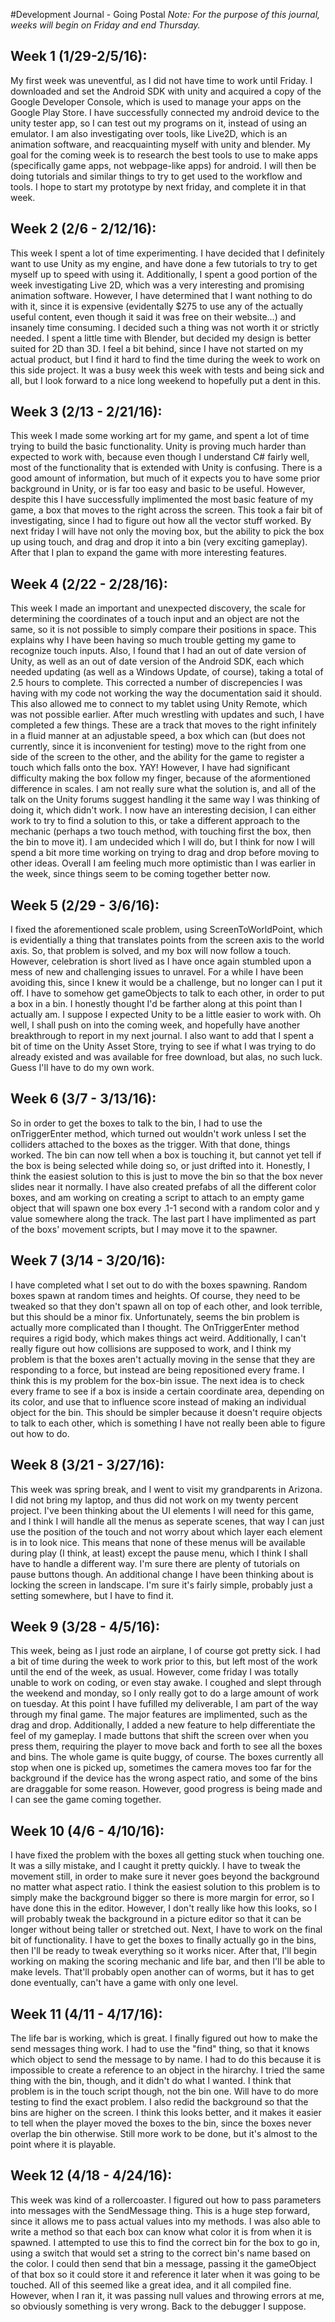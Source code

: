 #Development Journal - Going Postal
*Note:  For the purpose of this journal, weeks will begin on Friday and end Thursday.*

## Week 1 (1/29-2/5/16):
My first week was uneventful, as I did not have time to work until Friday.  I downloaded and set the Android SDK with unity and acquired a copy of the Google Developer Console, which is used to manage your apps on the Google Play Store.  I have successfully connected my android device to the unity tester app, so I can test out my programs on it, instead of using an emulator. I am also investigating over tools, like Live2D, which is an animation software, and reacquainting myself with unity and blender.  My goal for the coming week is to research the best tools to use to make apps (specifically game apps, not webpage-like apps) for android.  I will then be doing tutorials and similar things to try to get used to the workflow and tools. I hope to start my prototype by next friday, and complete it in that week. 

## Week 2 (2/6 - 2/12/16):
This week I spent a lot of time experimenting.  I have decided that I definitely want to use Unity as my engine, and have done a few tutorials to try to get myself up to speed with using it.  Additionally, I spent a good portion of the week investigating Live 2D, which was a very interesting and promising animation software.  However, I have determined that I want nothing to do with it, since it is expensive (evidentally $275 to use any of the actually useful content, even though it said it was free on their website...) and insanely time consuming.  I decided such a thing was not worth it or strictly needed.  I spent a little time with Blender, but decided my design is better suited for 2D than 3D.  I feel a bit behind, since I have not started on my actual product, but I find it hard to find the time during the week to work on this side project.  It was a busy week this week with tests and being sick and all, but I look forward to a nice long weekend to hopefully put a dent in this.

## Week 3 (2/13 - 2/21/16):
This week I made some working art for my game, and spent a lot of time trying to build the basic functionality.  Unity is proving much harder than expected to work with, because even though I understand C# fairly well, most of the functionality that is extended with Unity is confusing.  There is a good amount of information, but much of it expects you to have some prior background in Unity, or is far too easy and basic to be useful.  However, despite this I have successfully implimented the most basic feature of my game, a box that moves to the right across the screen.  This took a fair bit of investigating, since I had to figure out how all the vector stuff worked.  By next friday I will have not only the moving box, but the ability to pick the box up using touch, and drag and drop it into a bin (very exciting gameplay).  After that I plan to expand the game with more interesting features.

## Week 4 (2/22 - 2/28/16):
This week I made an important and unexpected discovery, the scale for determining the coordinates of a touch input and an object are not the same, so it is not possible to simply compare their positions in space.  This explains why I have been having so much trouble getting my game to recognize touch inputs.  Also, I found that I had an out of date version of Unity, as well as an out of date version of the Android SDK, each which needed updating (as well as a Windows Update, of course), taking a total of 2.5 hours to complete.  This corrected a number of discrepencies I was having with my code not working the way the documentation said it should.  This also allowed me to connect to my tablet using Unity Remote, which was not possible earlier.  After much wrestling with updates and such, I have completed a few things.  These are a track that moves to the right infinitely in a fluid manner at an adjustable speed, a box which can (but does not currently, since it is inconvenient for testing) move to the right from one side of the screen to the other, and the ability for the game to register a touch which falls onto the box.  YAY!  However, I have had significant difficulty making the box follow my finger, because of the aformentioned difference in scales.  I am not really sure what the solution is, and all of the talk on the Unity forums suggest handling it the same way I was thinking of doing it, which didn't work.  I now have an interesting decision, I can either work to try to find a solution to this, or take a different approach to the mechanic (perhaps a two touch method, with touching first the box, then the bin to move it).  I am undecided which I will do, but I think for now I will spend a bit more time working on trying to drag and drop before moving to other ideas.  Overall I am feeling much more optimistic than I was earlier in the week, since things seem to be coming together better now.

## Week 5 (2/29 - 3/6/16):
I fixed the aforementioned scale problem, using ScreenToWorldPoint, which is evidentially a thing that translates points from the screen axis to the world axis.  So, that problem is solved, and my box will now follow a touch.  However, celebration is short lived as I have once again stumbled upon a mess of new and challenging issues to unravel.  For a while I have been avoiding this, since I knew it would be a challenge, but no longer can I put it off.  I have to somehow get gameObjects to talk to each other, in order to put a box in a bin.  I honestly thought I'd be farther along at this point than I actually am.  I suppose I expected Unity to be a little easier to work with.  Oh well, I shall push on into the coming week, and hopefully have another breakthrough to report in my next journal.  I also want to add that I spent a bit of time on the Unity Asset Store, trying to see if what I was trying to do already existed and was available for free download, but alas, no such luck.  Guess I'll have to do my own work.

## Week 6 (3/7 - 3/13/16):
So in order to get the boxes to talk to the bin, I had to use the onTriggerEnter method, which turned out wouldn't work unless I set the colliders attached to the boxes as the trigger.  With that done, things worked.  The bin can now tell when a box is touching it, but cannot yet tell if the box is being selected while doing so, or just drifted into it.  Honestly, I think the easiest solution to this is just to move the bin so that the box never slides near it normally.  I have also created prefabs of all the different color boxes, and am working on creating a script to attach to an empty game object that will spawn one box every .1-1 second with a random color and y value somewhere along the track.  The last part I have implimented as part of the boxs' movement scripts, but I may move it to the spawner.

## Week 7 (3/14 - 3/20/16):
I have completed what I set out to do with the boxes spawning.  Random boxes spawn at random times and heights.  Of course, they need to be tweaked so that they don't spawn all on top of each other, and look terrible, but this should be a minor fix.  Unfortunately, seems the bin problem is actually more complicated than I thought.  The OnTriggerEnter method requires a rigid body, which makes things act weird.  Additionally, I can't really figure out how collisions are supposed to work, and I think my problem is that the boxes aren't actually moving in the sense that they are responding to a force, but instead are being repositioned every frame.  I think this is my problem for the box-bin issue.  The next idea is to check every frame to see if a box is inside a certain coordinate area, depending on its color, and use that to influence score instead of making an individual object for the bin.  This should be simpler because it doesn't require objects to talk to each other, which is something I have not really been able to figure out how to do.

## Week 8 (3/21 - 3/27/16):
This week was spring break, and I went to visit my grandparents in Arizona.  I did not bring my laptop, and thus did not work on my twenty percent project.  I've been thinking about the UI elements I will need for this game, and I think I will handle all the menus as seperate scenes, that way I can just use the position of the touch and not worry about which layer each element is in to look nice.  This means that none of these menus will be available during play (I think, at least) except the pause menu, which I think I shall have to handle a different way. I'm sure there are plenty of tutorials on pause buttons though.  An additional change I have been thinking about is locking the screen in landscape.  I'm sure it's fairly simple, probably just a setting somewhere, but I have to find it.

## Week 9 (3/28 - 4/5/16):
This week, being as I just rode an airplane, I of course got pretty sick.  I had a bit of time during the week to work prior to this, but left most of the work until the end of the week, as usual.  However, come friday I was totally unable to work on coding, or even stay awake.  I coughed and slept through the weekend and monday, so I only really got to do a large amount of work on tuesday.  At this point I have fufilled my deliverable, I am part of the way through my final game.  The major features are implimented, such as the drag and drop.  Additionally, I added a new feature to help differentiate the feel of my gameplay.  I made buttons that shift the screen over when you press them, requiring the player to move back and forth to see all the boxes and bins.  The whole game is quite buggy, of course.  The boxes currently all stop when one is picked up, sometimes the camera moves too far for the background if the device has the wrong aspect ratio, and some of the bins are draggable for some reason.  However, good progress is being made and I can see the game coming together.

## Week 10 (4/6 - 4/10/16):
I have fixed the problem with the boxes all getting stuck when touching one.  It was a silly mistake, and I caught it pretty quickly.  I have to tweak the movement still, in order to make sure it never goes beyond the background no matter what aspect ratio.  I think the easiest solution to this problem is to simply make the background bigger so there is more margin for error, so I have done this in the editor.  However, I don't really like how this looks, so I will probably tweak the background in a picture editor so that it can be longer without being taller or stretched out.  Next, I have to work on the final bit of functionality.  I have to get the boxes to finally actually go in the bins, then I'll be ready to tweak everything so it works nicer.  After that, I'll begin working on making the scoring mechanic and life bar, and then I'll be able to make levels.  That'll probably open another can of worms, but it has to get done eventually, can't have a game with only one level.  

## Week 11 (4/11 - 4/17/16):
The life bar is working, which is great.  I finally figured out how to make the send messages thing work.  I had to use the "find" thing, so that it knows which object to send the message to by name.  I had to do this because it is impossible to create a reference to an object in the hirarchy.  I tried the same thing with the bin, though, and it didn't do what I wanted. I think that problem is in the touch script though, not the bin one.  Will have to do more testing to find the exact problem.  I also redid the background so that the bins are higher on the screen.  I think this looks better, and it makes it easier to tell when the player moved the boxes to the bin, since the boxes never overlap the bin otherwise.  Still more work to be done, but it's almost to the point where it is playable. 

## Week 12 (4/18 - 4/24/16):
This week was kind of a rollercoaster.  I figured out how to pass parameters into messages with the SendMessage thing.  This is a huge step forward, since it allows me to pass actual values into my methods.  I was also able to write a method so that each box can know what color it is from when it is spawned.  I attempted to use this to find the correct bin for the box to go in, using a switch that would set a string to the correct bin's name based on the color.  I could then send that bin a message, passing it the gameObject of that box so it could store it and reference it later when it was going to be touched.  All of this seemed like a great idea, and it all compiled fine.  However, when I ran it, it was passing null values and throwing errors at me, so obviously something is very wrong.  Back to the debugger I suppose. 